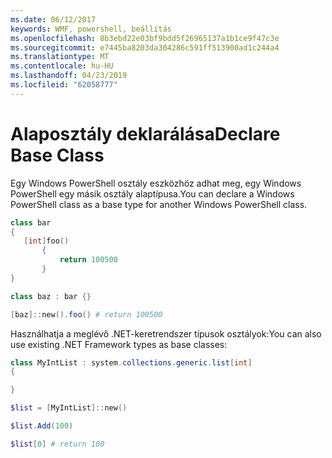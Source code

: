 ```yaml
---
ms.date: 06/12/2017
keywords: WMF, powershell, beállítás
ms.openlocfilehash: 8b3ebd22e03bf9bdd5f26965137a1b1ce9f47c3e
ms.sourcegitcommit: e7445ba8203da304286c591ff513900ad1c244a4
ms.translationtype: MT
ms.contentlocale: hu-HU
ms.lasthandoff: 04/23/2019
ms.locfileid: "62058777"
---
```

# <a name="declare-base-class"></a><span data-ttu-id="c4daa-102">Alaposztály deklarálása</span><span class="sxs-lookup"><span data-stu-id="c4daa-102">Declare Base Class</span></span>
<span data-ttu-id="c4daa-103">Egy Windows PowerShell osztály eszközhöz adhat meg, egy Windows PowerShell egy másik osztály alaptípusa.</span><span class="sxs-lookup"><span data-stu-id="c4daa-103">You can declare a Windows PowerShell class as a base type for another Windows PowerShell class.</span></span>

```powershell
class bar
{
   [int]foo()
       {
           return 100500
       }
}

class baz : bar {}

[baz]::new().foo() # return 100500
```

<span data-ttu-id="c4daa-104">Használhatja a meglévő .NET-keretrendszer típusok osztályok:</span><span class="sxs-lookup"><span data-stu-id="c4daa-104">You can also use existing .NET Framework types as base classes:</span></span>

```powershell
class MyIntList : system.collections.generic.list[int]
{

}

$list = [MyIntList]::new()

$list.Add(100)

$list[0] # return 100
```
